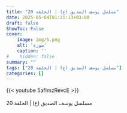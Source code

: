 ```yaml
---
title: "مسلسل يوسف الصديق (ع) | الحلقة 20"
date: 2025-05-04T01:21:13+03:00
draft: false
ShowToc: False
cover:
    image: img/5.png
    alt: 'صورة'
    caption: ''
#    hidden: false
summary: ""
tags: ["مسلسل يوسف الصديق (ع) | الحلقة 20"]
categories: []
---
```


{{< youtube 5afImzRevcE >}}  
 <br>
مسلسل يوسف الصديق (ع) | الحلقة 20
